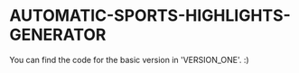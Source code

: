 # AUTOMATIC-SPORTS-HIGHLIGHTS-GENERATOR
You can find the code for the basic version in 'VERSION_ONE'. :)
